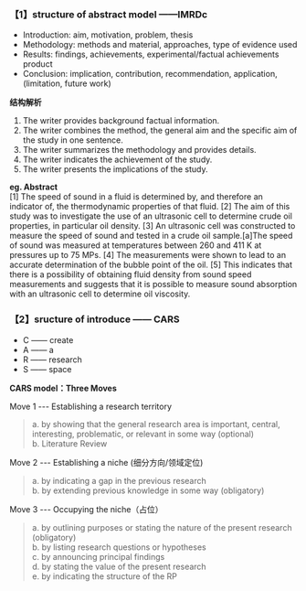 ### 【1】structure of abstract model ——IMRDc

* Introduction: aim, motivation, problem, thesis
* Methodology: methods and material, approaches, type of evidence used
* Results: findings, achievements, experimental/factual achievements product
* Conclusion: implication, contribution, recommendation, application, (limitation, future work)   

**结构解析**      
1. The writer provides background factual information.
2. The writer combines the method, the general aim and the specific aim of the study in one sentence.
3. The writer summarizes the methodology and provides details.
4. The writer indicates the achievement of the study.
5. The writer presents the implications of the study.   

**eg. Abstract**  
 [1] The speed of sound in a fluid is determined by, and therefore an indicator of, the thermodynamic properties of that fluid. [2] The aim of this study was to investigate the use of an ultrasonic cell to determine crude oil properties, in particular oil density. [3] An ultrasonic cell was constructed to measure the speed of sound and tested in a crude oil sample.[a]The speed of sound was measured at temperatures between 260 and 411 K at pressures up to 75 MPs. [4] The measurements were shown to lead to an accurate determination of the bubble point of the oil. [5] This indicates that there is a possibility of obtaining fluid density from sound speed measurements and suggests that it is possible to measure sound absorption with an ultrasonic cell to determine oil viscosity.


### 【2】sructure of introduce —— CARS   

* C —— create  
* A —— a  
* R —— research
* S —— space  

**CARS model：Three Moves**   

Move 1 --- Establishing a research territory  
> a. by showing that the general research area is important, central, interesting, problematic, or relevant in some way (optional)   
b. Literature Review

Move 2 --- Establishing a niche (细分方向/领域定位)   
> a. by indicating a gap in the previous research  
b. by extending previous knowledge in some way (obligatory)

Move 3 --- Occupying the niche（占位）   
> a. by outlining purposes or stating the nature of the present research (obligatory)  
b. by listing research questions or hypotheses   
c. by announcing principal findings   
d. by stating the value of the present research   
e. by indicating the structure of the RP   







